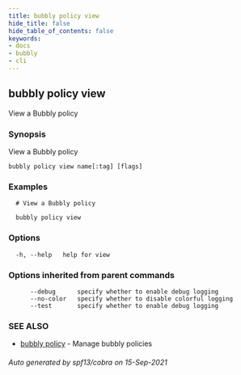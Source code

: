 ```yaml
---
title: bubbly policy view
hide_title: false
hide_table_of_contents: false
keywords:
- docs
- bubbly
- cli
---
```

## bubbly policy view

View a Bubbly policy

### Synopsis

View a Bubbly policy



```
bubbly policy view name[:tag] [flags]
```

### Examples

```
  # View a Bubbly policy
  
  bubbly policy view
```

### Options

```
  -h, --help   help for view
```

### Options inherited from parent commands

```
      --debug      specify whether to enable debug logging
      --no-color   specify whether to disable colorful logging
      --test       specify whether to enable debug logging
```

### SEE ALSO

* [bubbly policy](bubbly_policy.md)	 - Manage bubbly policies

###### Auto generated by spf13/cobra on 15-Sep-2021
